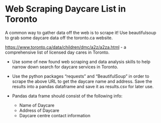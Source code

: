 # Web Scraping Daycare List in Toronto
A common way to gather data off the web is to scrape it! Use beautifulsoup to grab some daycare data off the toronto.ca website.

https://www.toronto.ca/data/children/dmc/a2z/a2za.html - a comprehensive list of licensed day cares in Toronto.

- Use some of new found web scraping and data analysis skills to help narrow down search for daycare services in Toronto.

- Use the python packages “requests” and “BeautifulSoup” in order to scrape the above URL to get the daycare name and address. Save the results into a pandas dataframe and save it as results.csv for later use.

- Pandas data frame should consist of the following info:

    - Name of Daycare
    - Address of Daycare
    - Daycare centre contact information
